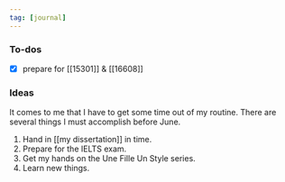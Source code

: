 ```yaml
---
tag: [journal]
---
```


### To-dos

- [x] prepare for [[15301]] & [[16608]]

### Ideas

It comes to me that I have to get some time out of my routine. There are several things I must accomplish before June.
1. Hand in [[my dissertation]] in time.
2. Prepare for the IELTS exam.
3. Get my hands on the Une Fille Un Style series.
4. Learn new things.

